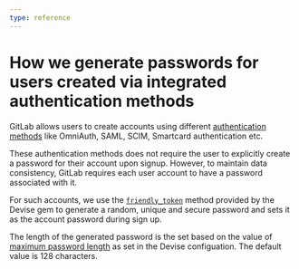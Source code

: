 ```yaml
---
type: reference
---
```


# How we generate passwords for users created via integrated authentication methods

GitLab allows users to create accounts using different [authentication methods](../administration/auth/README.md) like OmniAuth, SAML, SCIM, Smartcard authentication etc.

These authentication methods does not require the user to explicitly create a password for their account upon signup. However, to maintain data consistency, GitLab requires each user account to have a password associated with it.

For such accounts, we use the [`friendly_token`](https://github.com/heartcombo/devise/blob/f26e05c20079c9acded3c0ee16da0df435a28997/lib/devise.rb#L492) method provided by the Devise gem to generate a random, unique and secure password and sets it as the account password during sign up.

The length of the generated password is the set based on the value of [maximum password length](password_length_limits.md#modify-maximum-password-length-using-configuration-file) as set in the Devise configuation. The default value is 128 characters.
